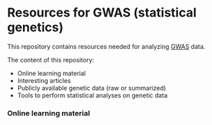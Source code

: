 # Resources for GWAS (statistical genetics)

This repository contains resources needed for analyzing [GWAS](https://www.ebi.ac.uk/training/online/courses/gwas-catalogue-exploring-snp-trait-associations/what-is-gwas-catalog/what-are-genome-wide-association-studies-gwas/) data.


The content of this repository:

* Online learning material
* Interesting articles
* Publicly available genetic data (raw or summarized)
* Tools to perform statistical analyses on genetic data



### Online learning material
